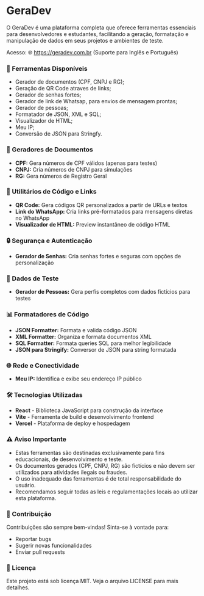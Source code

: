 # GeraDev

O GeraDev é uma plataforma completa que oferece ferramentas essenciais para desenvolvedores e estudantes, facilitando a geração, formatação e manipulação de dados em seus projetos e ambientes de teste.

Acesso: 🌐 https://geradev.com.br (Suporte para Inglês e Português)

### 🚀 Ferramentas Disponíveis

- Gerador de documentos (CPF, CNPJ e RG);
- Geração de QR Code atraves de links;
- Gerador de senhas fortes;
- Gerador de link de Whatsap, para envios de mensagem prontas;
- Gerador de pessoas;
- Formatador de JSON, XML e SQL;
- Visualizador de HTML;
- Meu IP;
- Conversão de JSON para Stringfy.

### 📄 Geradores de Documentos
- **CPF:** Gera números de CPF válidos (apenas para testes)
- **CNPJ:** Cria números de CNPJ para simulações
- **RG:** Gera números de Registro Geral

### 🔗 Utilitários de Código e Links
- **QR Code:** Gera códigos QR personalizados a partir de URLs e textos
- **Link do WhatsApp:** Cria links pré-formatados para mensagens diretas no WhatsApp
- **Visualizador de HTML:** Preview instantâneo de código HTML

### 🔒 Segurança e Autenticação
- **Gerador de Senhas:** Cria senhas fortes e seguras com opções de personalização

### 👥 Dados de Teste
- **Gerador de Pessoas:** Gera perfis completos com dados fictícios para testes

### 📊 Formatadores de Código
- **JSON Formatter:** Formata e valida código JSON
- **XML Formatter:** Organiza e formata documentos XML
- **SQL Formatter:** Formata queries SQL para melhor legibilidade
- **JSON para Stringify:** Conversor de JSON para string formatada

### 🌐 Rede e Conectividade
- **Meu IP:** Identifica e exibe seu endereço IP público

### 🛠️ Tecnologias Utilizadas
- **React** - Biblioteca JavaScript para construção da interface
- **Vite** - Ferramenta de build e desenvolvimento frontend
- **Vercel** - Plataforma de deploy e hospedagem

### ⚠️ Aviso Importante
- Estas ferramentas são destinadas exclusivamente para fins educacionais, de desenvolvimento e teste.
- Os documentos gerados (CPF, CNPJ, RG) são fictícios e não devem ser utilizados para atividades ilegais ou fraudes.
- O uso inadequado das ferramentas é de total responsabilidade do usuário.
- Recomendamos seguir todas as leis e regulamentações locais ao utilizar esta plataforma.

### 🤝 Contribuição
Contribuições são sempre bem-vindas! Sinta-se à vontade para:

- Reportar bugs
- Sugerir novas funcionalidades
- Enviar pull requests

### 📄 Licença
Este projeto está sob licença MIT. Veja o arquivo LICENSE para mais detalhes.

